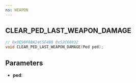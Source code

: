 ```yaml
---
ns: WEAPON
---
```

## CLEAR_PED_LAST_WEAPON_DAMAGE

```c
// 0x0E98F88A24C5F4B8 0x52C68832
void CLEAR_PED_LAST_WEAPON_DAMAGE(Ped ped);
```


## Parameters
* **ped**: 

